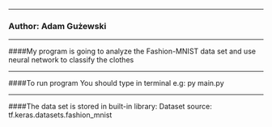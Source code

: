 ****************************************************************************************

### Author: Adam Gużewski
****************************************************************************************

####My program is going to analyze the Fashion-MNIST data set and use neural network to classify the clothes
****************************************************************************************

####To run program You should type in terminal e.g: py main.py
****************************************************************************************
####The data set is stored in built-in library: 
Dataset source: tf.keras.datasets.fashion_mnist